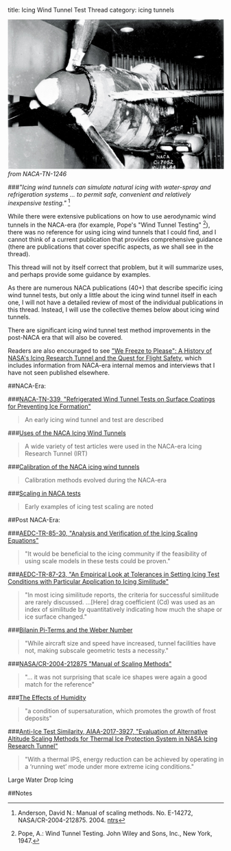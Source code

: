 title: Icing Wind Tunnel Test Thread 
category: icing tunnels  

![P-39 in the Icing Research Tunnel](images/naca-tn-1246/icing-research-tunnel.jpg)  
_from NACA-TN-1246_

###_"Icing wind tunnels can simulate natural icing with water-spray and refrigeration systems ... to permit safe, convenient and relatively inexpensive testing."_ [^1]  

While there were extensive publications on how to use aerodynamic wind tunnels in the NACA-era 
(for example, Pope's "Wind Tunnel Testing" [^2]), 
there was no reference for using icing wind tunnels that I could find, 
and I cannot think of a current publication that provides comprehensive guidance 
(there are publications that cover specific aspects, as we shall see in the thread). 

This thread will not by itself correct that problem, 
but it will summarize uses, 
and perhaps provide some guidance by examples. 

As there are numerous NACA publications (40+) that describe specific icing wind tunnel tests,
but only a little about the icing wind tunnel itself in each one, 
I will not have a detailed review of most of the individual publications in this thread. 
Instead, I will use the collective themes below about icing wind tunnels. 

There are significant icing wind tunnel test method improvements in the post-NACA era that will also be covered. 

Readers are also encouraged to see ["We Freeze to Please": A History of NASA's Icing Research Tunnel and the Quest for Flight Safety](https://ntrs.nasa.gov/citations/20020066162), 
which includes information from NACA-era internal memos and interviews that I have not seen published elsewhere. 

##NACA-Era:

###[NACA-TN-339, "Refrigerated Wind Tunnel Tests on Surface Coatings for Preventing Ice Formation"]({filename}NACA-TN-339.md)  
>An early icing wind tunnel and test are described

###[Uses of the NACA Icing Wind Tunnels]({filename}uses_of_naca_icing_tunnels.md)  
>A wide variety of test articles were used in the NACA-era Icing Research Tunnel (IRT)  

###[Calibration of the NACA icing wind tunnels]({filename}calibration_of_naca_icing_tunnels.md)  
>Calibration methods evolved during the NACA-era

###[Scaling in NACA tests]({filename}scaling_in_naca_tests.md)  
>Early examples of icing test scaling are noted  

##Post NACA-Era:

###[AEDC-TR-85-30, "Analysis and Verification of the Icing Scaling Equations"]({filename}aedc_tr_85_30.md)    
>"It would be beneficial to the icing community if the feasibility of using scale models in these tests could be proven."  

###[AEDC-TR-87-23, "An Empirical Look at Tolerances in Setting Icing Test Conditions with Particular Application to Icing Similitude"]({filename}aedc_tr_87_23.md)   
>"In most icing similitude reports, the criteria for successful similitude are rarely discussed. ...[Here] drag coefficient (Cd) was used as an index of similitude by quantitatively indicating how much the shape or ice surface changed."  

<!--
NASA-TM-106827, "Methods for Scaling Icing Test Conditions"
>"This study has established the import of correctly analyzing the leading-edge heat balance in establishing scaling methods."  
-->

###[Bilanin Pi-Terms and the Weber Number]({filename}bilanin_pi_terms.md)  
>"While aircraft size and speed have increased, tunnel facilities have not, making subscale geometric tests a necessity."  

###[NASA/CR-2004-212875 "Manual of Scaling Methods"]({filename}NASA-CR-2004-212875.md)  
>"... it was not surprising that scale ice shapes were again a good match for the reference"  

###[The Effects of Humidity]({filename}effects_of_humidity.md)   
>"a condition of supersaturation, which promotes the growth of frost deposits"   

###[Anti-Ice Test Similarity, AIAA-2017-3927, "Evaluation of Alternative Altitude Scaling Methods for Thermal Ice Protection System in NASA Icing Research Tunnel"]({filename}aiaa_2017_3927.md)    
>"With a thermal IPS, energy reduction can be achieved by operating in a ‘running wet’ mode under more extreme icing conditions."  


Large Water Drop Icing  

##Notes 

[^1]: Anderson, David N.: Manual of scaling methods. No. E-14272, NASA/CR-2004-212875. 2004.  [ntrs](https://ntrs.nasa.gov/api/citations/20040042486/downloads/20040042486.pdf)   
[^2]: Pope, A.: Wind Tunnel Testing. John Wiley and Sons, Inc., New York, 1947.  



